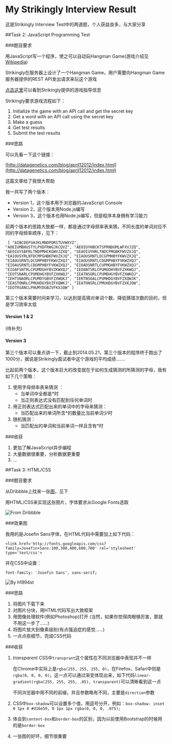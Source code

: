 My Strikingly Interview Result
==============================

这是Strikingly Interview Test中的两道题，个人获益良多，与大家分享

##Task 2: JavaScript Programming Test

###题目要求

用JavaScript写一个程序，使之可以自动玩Hangman Game(游戏介绍见[Wikipedia](https://www.google.com/url?sa=t&rct=j&q=&esrc=s&source=web&cd=1&cad=rja&uact=8&ved=0CCoQFjAA&url=%68%74%74%70%3a%2f%2f%65%6e%2e%77%69%6b%69%70%65%64%69%61%2e%6f%72%67%2f%77%69%6b%69%2f%48%61%6e%67%6d%61%6e%5f%28%67%61%6d%65%29&ei=_LFxU4T3BMP88QWNrIKgAg&usg=AFQjCNENObp8BVLOXL9i7bQkgzI_d9kojw&sig2=hqJ3A7rKUS_PFMVOkECWbg&bvm=bv.66330100,d.dGc))

Strikingly在服务器上设计了一个Hangman Game，用户需要向Hangman Game服务器提供的REST API发出请求来玩这个游戏

[点击这里](https://github.com/joycehan/strikingly-interview-test-instructions)可以看到Strikingly提供的游戏指导信息

Strikingly要求游戏流程如下：

1. Initialize the game with an API call and get the secret key
2. Get a word with an API call using the secret key
3. Make a guess
4. Get test results
5. Submit the test results

###思路

可以先看一下这个链接：

[http://datagenetics.com/blog/april12012/index.html](http://datagenetics.com/blog/april12012/index.html)

这篇文章给了我很大帮助

我一共写了两个版本：

* Version 1，这个版本用于浏览器的JavaScript Console
* Version 2，这个版本用Node.js编写
* Version 3，这个版本也用Node.js编写，但是程序本身拥有学习能力

前两个版本的思路大致都一样，都是通过字母频率表来猜，不同长度的单词对应不同的字母频率顺序，见下：
	<pre><code>
		[
	        "AIBCDEFGHJKLMNOPQRSTUVWXYZ",
	        "AOEIUMBHUSTYLPXDFRWGJKCQVZ",
	        "AEOIUYHBCKTSPRNDGMLWFXVJZQ",
	        "AEOIUYSBFRLTNDPMHCKGWVJZXQ",
	        "SEAOIUYHRLTNDCPMGBKFWVZXJQ",
	        "EAIOUSYRLNTDCMPGHBKFWVZXJQ",
	        "EIAOUSRNTLDCGPMHBYFKWVZXJQ",
	        "EIAOUSRNTLDCGMPHBYFKWVZXQJ",
	        "EIAOUSRNTLCDGMPHBYFVKWZXQJ",
	        "EIOAUSRNTLCDGMPHBYFVKWZXQJ",
	        "EIOADSNRTLCUPMGHBYFVKWZXQJ",
	        "EIOAFSNTRLCPUMDGHYBVZKWXQJ",
	        "IEOANTSRLCPUMGDHYBVFZXKWQJ",
	        "IEOTSNARLCPUMDHGYBVFZXKWQJ",
	        "IEATNSORLCPUMDHGYBVFZXWKQJ",
	        "IEHTSNAORLCPUMDYGBVFZXWQKJ",
	        "IERTNSOALCPUMHDGYBVFZXQWJK",
	        "IEASTONRLCPMUHDGYBVZFXQWKJ",
	        "IEATONSRLCPMUHDGYBVFZXKJQW",
	        "IEOTRSANCLPHUMYDGBZVFKXJQW"
	    ]
	</code></pre>


第三个版本需要时间来学习，以达到提高猜对单词个数、降低猜错次数的目的，但是学习效率太低

#### Version 1 & 2

(待补充)

#### Version 3

第三个版本可以重点讲一下，截止到2014.05.21，第三个版本的程序终于跑出了1000分，据说是Strikingly面试者中这个游戏的平均成绩.......

比起前两个版本，这个版本巨大的改变就在于如何生成猜测的所猜测的字母，我有如下几个策略：
1. 使用字母频率表来猜测 ：
	- 当单词中全都是*时
	- 当正则表达式没有匹配到任何单词时
2. 用正则表达式匹配出来的单词中的字母来猜测：
	- 当匹配出来的单词所含*的数量比当前单词少时
3. 随机猜测：
	- 当匹配出的单词和当前单词一样且含有*时

###收获

1. 更加了解JavaScript异步编程
2. 大量数据很重要，分析数据更重要
3. ...

##Task 3: HTML/CSS

###题目要求

从Dribbble上找来一张[图](http://dribbble.s3.amazonaws.com/users/329582/screenshots/1180492/slide-59.jpg)，见下

用HTML/CSS来实现这张图片，字体要求从Google Fonts选取

![From Dribbble](http://dribbble.s3.amazonaws.com/users/329582/screenshots/1180492/slide-59.jpg "Task 3")

###效果图

我用的是Josefin Sans字体，在HTML代码中需要加上如下代码：

`<link href='http://fonts.googleapis.com/css?family=Josefin+Sans:100,300,400,600,700' rel='stylesheet' type='text/css'>`

并在CSS中设置：

`font-family: 'Josefin Sans', sans-serif;`

![By h1994st](https://raw.githubusercontent.com/h1994st/My-Strikingly-Interview-Result/master/TASK3/result.png)

###思路

1. 将图片下载下来
2. 对图片分块，用HTML代码写出大致框架
3. 用图像处理软件(例如Photoshop)打开 (当然，如果你觉得肉眼够厉害，那就不用这一步了......)
4. 将图片放大到像素级别(有点强迫症的感觉......)
5. 一点点抠细节，完成CSS代码

###收获

1. *transparent*
	CSS中`transprant`这个属性在不同浏览器中表现并不一样

	在Chrome中实际上是`rgba(255, 255, 255, 0)`，在Firefox、Safari中则是`rgba(0, 0, 0, 0)`，这一点可以通过渐变体现出来，如下代码`linear-gradient(rgba(255, 255, 255, .85), transparent)`可以清晰看到这一点

	不同浏览器中用不同的前缀，并且参数略有不同，主要是`direction`参数

2. CSS中`box-shadow`可以设置多个值，用逗号分开，例如：`box-shadow: inset 0 1px 0 #d16e59, 0 1px 1px rgba(0, 0, 0, .075);`
3. 体会到`content-box`和`border-box`的区别，因为以前使用Bootstrap的时候用的是`border-box`
4. 一张图的好坏，细节很重要



